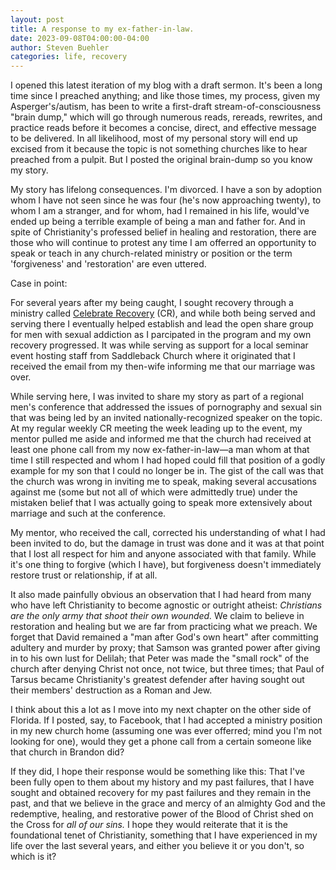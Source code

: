 ```yaml
---
layout: post
title: A response to my ex-father-in-law.
date: 2023-09-08T04:00:00-04:00
author: Steven Buehler
categories: life, recovery
---
```


I opened this latest iteration of my blog with a draft sermon. It's been a long time since I preached anything; and like those times, my process, given my Asperger's/autism, has been to write a first-draft stream-of-consciousness "brain dump," which will go through numerous reads, rereads, rewrites, and practice reads before it becomes a concise, direct, and effective message to be delivered. In all likelihood, most of my personal story will end up excised from it because the topic is not something churches like to hear preached from a pulpit.  But I posted the original brain-dump so you know my story.

My story has lifelong consequences. I'm divorced. I have a son by adoption whom I have not seen since he was four (he's now approaching twenty), to whom I am a stranger, and for whom, had I remained in his life, would've ended up being a terrible example of being a man and father for. And in spite of Christianity's professed belief in healing and restoration, there are those who will continue to protest any time I am offerred an opportunity to speak or teach in any church-related ministry or position or the term 'forgiveness' and 'restoration' are even uttered.

Case in point: 

For several years after my being caught, I sought recovery through a ministry called [Celebrate Recovery](https://celebraterecovery.com) (CR), and while both being served and serving there I eventually helped establish and lead the open share group for men with sexual addiction as I parcipated in the program and my own recovery progressed. It was while serving as support for a local seminar event hosting staff from Saddleback Church where it originated that I received the email from my then-wife informing me that our marriage was over. 

While serving here, I was invited to share my story as part of a regional men's conference that addressed the issues of pornography and sexual sin that was being led by an invited nationally-recognized speaker on the topic. At my regular weekly CR meeting the week leading up to the event, my mentor pulled me aside and informed me that the church had received at least one phone call from my now ex-father-in-law&mdash;a man whom at that time I still respected and whom I had hoped could fill that position of a godly example for my son that I could no longer be in. The gist of the call was that the church was wrong in inviting me to speak, making several accusations against me (some but not all of which were admittedly true) under the mistaken belief that I was actually going to speak more extensively about marriage and such at the conference. 

My mentor, who received the call, corrected his understanding of what I had been invited to do, but the damage in trust was done and it was at that point that I lost all respect for him and anyone associated with that family. While it's one thing to forgive (which I have), but forgiveness doesn't immediately restore trust or relationship, if at all. 

It also made painfully obvious an observation that I had heard from many who have left Christianity to become agnostic or outright atheist: _Christians are the only army that shoot their own wounded._  We claim to believe in restoration and healing but we are far from practicing what we preach. We forget that David remained a "man after God's own heart" after committing adultery and murder by proxy; that Samson was granted power after giving in to his own lust for Delilah; that Peter was made the "small rock" of the church after denying Christ not once, not twice, but three times; that Paul of Tarsus became Christianity's greatest defender after having sought out their members' destruction as a Roman and Jew.

I think about this a lot as I move into my next chapter on the other side of Florida. If I posted, say, to Facebook, that I had accepted a ministry position in my new church home (assuming one was ever offerred; mind you I'm not looking for one), would they get a phone call from a certain someone like that church in Brandon did?

If they did, I hope their response would be something like this: That I've been fully open to them about my history and my past failures, that I have sought and obtained recovery for my past failures and they remain in the past, and that we believe in the grace and mercy of an almighty God and the redemptive, healing, and restorative power of the Blood of Christ shed on the Cross for _all of our sins._ I hope they would reiterate that it is the foundational tenet of Christianity, something that I have experienced in my life over the last several years, and either you believe it or you don't, so which is it? 

